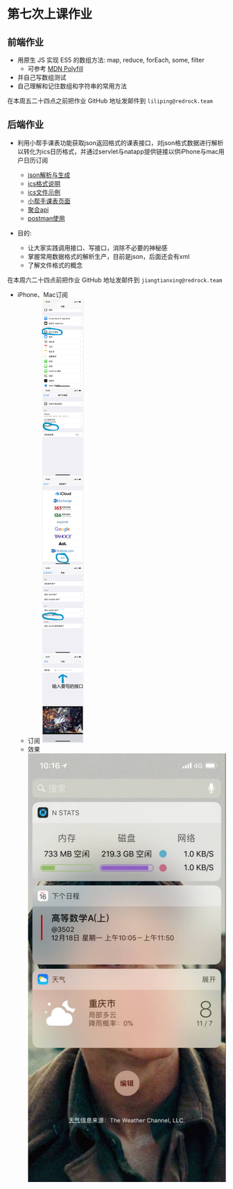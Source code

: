 # 第七次上课作业

## 前端作业

+ 用原生 JS 实现 ES5 的数组方法: map, reduce, forEach, some, filter
    - 可参考 [MDN Polyfill](https://developer.mozilla.org/zh-CN/docs/Web/JavaScript/Reference/Global_Objects/Array/forEach#%E5%85%BC%E5%AE%B9%E6%97%A7%E7%8E%AF%E5%A2%83%EF%BC%88Polyfill%EF%BC%89)
+ 并自己写数组测试
+ 自己理解和记住数组和字符串的常用方法


在本周五二十四点之前把作业 GitHub 地址发邮件到 `liliping@redrock.team`


## 后端作业

+ 利用小帮手课表功能获取json返回格式的课表接口，对json格式数据进行解析以转化为ics日历格式，并通过servlet与natapp提供链接以供iPhone与mac用户日历订阅
	- [json解析与生成](http://www.jianshu.com/p/2e2c7bcbdb8c)
	- [ics格式说明](http://www.chinadmd.com/file/pepoacae3uzxwozsartrxsaa_1.html)
	- [ics文件示例](https://wx.idsbllp.cn/api/kebiao_ics?xh=2015211535)
	- [小帮手课表页面](https://wx.idsbllp.cn/api/kebiao_ics?xh=2015211535)
	- [聚合api](https://www.juhe.cn/)
	- [postman使用](http://blog.csdn.net/u013613428/article/details/51557804)

+ 目的:
	- 让大家实践调用接口、写接口，消除不必要的神秘感
	- 掌握常用数据格式的解析生产，目前是json，后面还会有xml
	- 了解文件格式的概念

在本周六二十四点前把作业 GitHub 地址发邮件到 `jiangtianxing@redrock.team`	

+ iPhone、Mac订阅
	- 订阅
 ![日历订阅][1]
	- 效果
 ![日历效果][2]
 
[1]: ./image/dingyue.jpg
[2]: ./image/xiaoguo.jpg

